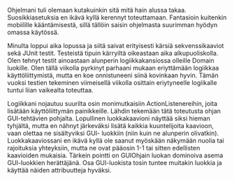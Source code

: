 Ohjelmani tuli olemaan kutakuinkin sitä mitä hain alussa takaa. Suosikkiasetuksia en 
ikävä kyllä kerennyt toteuttamaan. Fantasioin kuitenkin mobiilille kääntämisestä, 
sillä tällöin saisin ohjelmasta suurimman hyödyn omassa käytössä. 

Minulta loppui aika lopussa ja siitä saivat erityisesti kärsiä sekvenssikaaviot
sekä JUnit testit. Testeistä tipuin kärryiltä oikeastaan aika alkupuoliskolla.
Olen tehnyt testit ainoastaan alunperin logiikkakansiossa olleille Domain luokille.
Olen tällä viikolla pyrkinyt parhaani mukaan eriyttämään logiikkaa käyttöliittymistä,
mutta en koe onnistuneeni siinä kovinkaan hyvin. Tämän vuoksi testien tekeminen
viimeisellä viikolla osittain eriytyneelle logiikalle tuntui liian vaikealta toteuttaa.

Logiikkani nojautuu suurilta osin monimutkaisiin ActionListenereihin, joita lisätään
käyttöliittymän painikkeille. Lähdin tekemään tätä toteutusta ohjan GUI-tehtävien 
pohjalta. Lopullinen luokkakaavioni näyttää siksi hieman tyhjältä, mutta en nähnyt
järkeväksi lisätä kaikkia kuuntelijoita kaavioon, vaan olettaa ne sisältyviksi GUI-
luokkiin (niin kuin ne alunperin olivatkin). Luokkakaaviossani en ikävä kyllä ole 
saanut myöskään näkymään nuolia tai rajoituksia yhteyksiin, mutta ne ovat pääosin 1-1
tai sitten edellisten kaavioiden mukaisia. Tärkein pointti on GUIOhjain luokan dominoiva
asema GUI-luokkien herättäjänä. Osa GUI-luokista tosin tuntee muitakin luokkia ja käyttää
näiden attribuutteja hyväksi.


